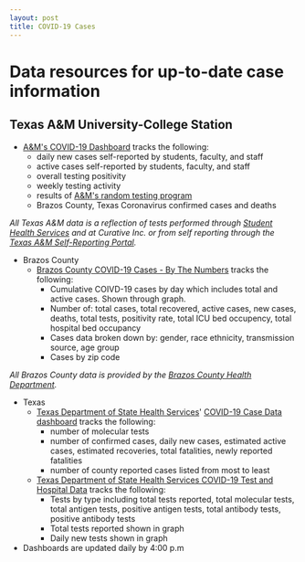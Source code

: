 ```yaml
---
layout: post
title: COVID-19 Cases
---
```


# Data resources for up-to-date case information
## Texas A&M University-College Station
* [A&M's COVID-19 Dashboard](https://www.tamu.edu/coronavirus/dashboard/index.html) tracks the following:
  * daily new cases self-reported by students, faculty, and staff
  * active cases self-reported by students, faculty, and staff
  * overall testing positivity 
  * weekly testing activity
  * results of [A&M's random testing program](https://www.tamu.edu/coronavirus/messages/important-student-covid-19-testing-program.html) 
  * Brazos County, Texas Coronavirus confirmed cases and deaths

*All Texas A&M data is a reflection of tests performed through [Student Health Services](https://shs.tamu.edu/) and at Curative Inc. or from self reporting through the [Texas A&M Self-Reporting Portal](https://redcap.tamhsc.edu/surveys/?s=N38DRD4EMK&_ga=2.227788765.1381087170.1605901065-312577730.1564419345).*
* Brazos County
  * [Brazos County COVID-19 Cases - By The Numbers](https://maps.bryantx.gov/portal/apps/opsdashboard/index.html#/aab56645d92d451e904f26db4d6f2d46) tracks the following:
    * Cumulative COIVD-19 cases by day which includes total and active cases. Shown through graph. 
    * Number of: total cases, total recovered, active cases, new cases, deaths, total tests, positivity rate, total ICU bed occupency, total hospital bed occupancy
    * Cases data broken down by: gender, race ethnicity, transmission source, age group
    * Cases by zip code

*All Brazos County data is provided by the [Brazos County Health Department](http://brazoscountytx.gov/571/6434/COVID-19-Information).*
* Texas
  * [Texas Department of State Health Services](https://dshs.texas.gov/coronavirus/)' [COVID-19 Case Data dashboard](https://txdshs.maps.arcgis.com/apps/opsdashboard/index.html#/ed483ecd702b4298ab01e8b9cafc8b83) tracks the following:
    * number of molecular tests
    * number of confirmed cases, daily new cases, estimated active cases, estimated recoveries, total fatalities, newly reported fatalities
    * number of county reported cases listed from most to least
  * [Texas Department of State Health Services COVID-19 Test and Hospital Data](https://txdshs.maps.arcgis.com/apps/opsdashboard/index.html#/0d8bdf9be927459d9cb11b9eaef6101f) tracks the following:
    * Tests by type including total tests reported, total molecular tests, total antigen tests, positive antigen tests, total antibody tests, positive antibody tests
    * Total tests reported shown in graph
    * Daily new tests shown in graph  
* Dashboards are updated daily by 4:00 p.m
